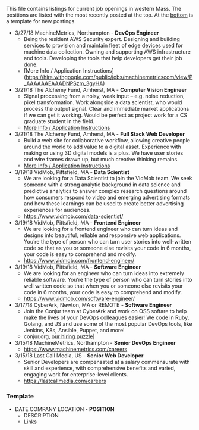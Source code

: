 This file contains listings for current job openings in western Mass. The positions are listed with the most recently posted at the top. At the [bottom](#template) is a template for new postings.

- 3/27/18 MachineMetrics, Northampton - **DevOps Engineer**
  - Being the resident AWS Security expert. Designing and building services to provision and maintain fleet of edge devices used for machine data collection. Owning and supporting AWS infrastructure and tools. Developing the tools that help developers get their job done.
  - [More Info / Application Instructions]
(https://hire.withgoogle.com/public/jobs/machinemetricscom/view/P_AAAAAAEAAADNPSzm_3gyHA)
- 3/21/18 The Alchemy Fund, Amherst, MA - **Computer Vision Engineer**
  - Signal processing from a noisy, weak input – e.g. noise reduction, pixel transformation. Work alongside a data scientist, who would process the output signal. Clear and immediate market applications if we can get it working. Would be perfect as project work for a CS graduate student in the field.
  - [More Info / Application Instructions](https://drive.google.com/file/d/0B3ll_mWRP1BvSmUwZzFKbS00SHJWNmV3bjlNQXRJVFA4aXc0/view?usp=sharing)
- 3/21/18 The Alchemy Fund, Amherst, MA - **Full Stack Web Developer**
  - Build a web site for collaborative workflow, allowing creative people around the world to add value to a digital asset. Experience with making or using 3D digital models is a plus. We have user stories and wire frames drawn up, but much creative thinking remains.
  - [More Info / Application Instructions](https://drive.google.com/file/d/0B3ll_mWRP1BvSmUwZzFKbS00SHJWNmV3bjlNQXRJVFA4aXc0/view?usp=sharing)
- 3/19/18 VidMob, Pittsfield, MA - **Data Scientist**
  - We are looking for a Data Scientist to join the VidMob team. We seek someone with a strong analytic background in data science and predictive analytics to answer complex research questions around how consumers respond to video and emerging advertising formats and how these learnings can be used to create better advertising experiences for audiences.
  - https://www.vidmob.com/data-scientist/
- 3/19/18 VidMob, Pittsfield, MA - **Frontend Engineer**
  - We are looking for a frontend engineer who can turn ideas and designs into beautiful, reliable and responsive web applications. You’re the type of person who can turn user stories into well-written code so that as you or someone else revisits your code in 6 months, your code is easy to comprehend and modify.
  - https://www.vidmob.com/frontend-engineer/
- 3/19/18 VidMob, Pittsfield, MA - **Software Engineer**
  - We are looking for an engineer who can turn ideas into extremely reliable software. You’re the type of person who can turn stories into well written code so that when you or someone else revisits your code in 6 months, your code is easy to comprehend and modify.
  - https://www.vidmob.com/software-engineer/
- 3/17/18 CyberArk, Newton, MA or REMOTE - **Software Engineer**
  - Join the Conjur team at CyberArk and work on OSS softare to help make the lives of your DevOps colleagues easier! We code in Ruby, Golang, and JS and use some of the most popular DevOps tools, like Jenkins, K8s, Ansible, Puppet, and more!
  - conjur.org, [our hiring puzzle](http://conjur-dev-puzzle-website.herokuapp.com)|
- 3/15/18 MachineMetrics, Northampton - **Senior DevOps Engineer**
  - https://www.machinemetrics.com/careers
- 3/15/18 Last Call Media, US - **Senior Web Developer**
  - Senior Developers are compensated at a salary commensurate with skill and experience, with comprehensive benefits and varied, engaging work for enterprise-level clients.
  - https://lastcallmedia.com/careers


### Template
- DATE COMPANY LOCATION - **POSITION**
  - DESCRIPTION
  - Links
